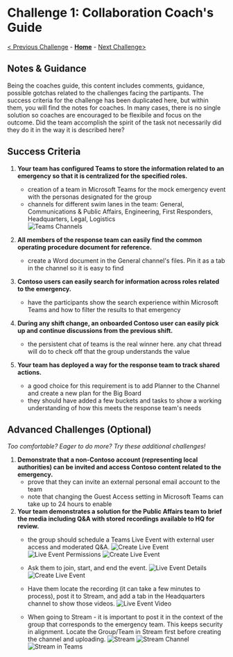 # Challenge 1: Collaboration Coach's Guide

[< Previous Challenge](./00-prereqs.md) - **[Home](./readme.md)** - [Next Challenge>](./02-firstresponders.md)

## Notes & Guidance
Being the coaches guide, this content includes comments, guidance, possible gotchas related to the challenges facing the partipants. The success criteria for the challenge has been duplicated here, but within them, you will find the notes for coaches. In many cases, there is no single solution so coaches are encouraged to be flexibile and focus on the outcome. Did the team accomplish the spirit of the task not necessarily did they do it in the way it is described here?
## Success Criteria

1. **Your team has configured Teams to store the information related to an emergency so that it is centralized for the specified roles.**
	* creation of a team in Microsoft Teams for the mock emergency event with the personas designated for the group
	* channels for different swim lanes in the team: General, Communications & Public Affairs, Engineering, First Responders, Headquarters, Legal, Logistics\
	![Teams Channels](images/1teamschannels.png)
1. **All members of the response team can easily find the common operating procedure document for reference.**
	* create a Word document in the General channel's files. Pin it as a tab in the channel so it is easy to find
1. **Contoso users can easily search for information across roles related to the emergency.**
	* have the participants show the search experience within Microsoft Teams and how to filter the results to that emergency
1. **During any shift change, an onboarded Contoso user can easily pick up and continue discussions from the previous shift.**
	* the persistent chat of teams is the real winner here. any chat thread will do to check off that the group understands the value

1. **Your team has deployed a way for the response team to track shared actions.**
	* a good choice for this requirement is to add Planner to the Channel and create a new plan for the Big Board
	* they should have added a few buckets and tasks to show a working understanding of how this meets the response team's needs

## Advanced Challenges (Optional)

*Too comfortable?  Eager to do more?  Try these additional challenges!*

1. **Demonstrate that a non-Contoso account (representing local authorities) can be invited and access Contoso content related to the emergency.**
	* prove that they can invite an external personal email account to the team
	* note that changing the Guest Access setting in Microsoft Teams can take up to 24 hours to enable
1. **Your team demonstrates a solution for the Public Affairs team to brief the media including Q&A with stored recordings available to HQ for review.**
	* the group should schedule a Teams Live Event with external user access and moderated Q&A. 
	![Create Live Event](images/1createliveevent.png)
	![Live Event Permissions](images/1liveeventpermissions.png)
	![Create Live Event](images/1liveeventsettings.png)
	
	* Ask them to join, start, and end the event.
	![Live Event Details](images/1liveeventdetails.png)
	![Create Live Event](images/1liveevent.png)
	
	* Have them locate the recording (it can take a few minutes to process), post it to Stream, and add a tab in the Headquarters channel to show those videos.
	![Live Event Video](images/1liveeventvideo.png)
	
	* When going to Stream - it is important to post it in the context of the group that corresponds to the emergency team. This keeps security in alignment. Locate the Group/Team in Stream first before creating the channel and uploading.
	![Stream](images/1stream.png)
	![Stream Channel](images/1streamchannel.png)
	![Stream in Teams](images/1streamtabinteams.png)
	








